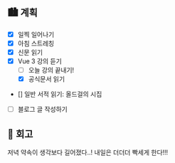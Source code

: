 ## 🏙️ 계획

- [x] 일찍 일어나기
- [x] 아침 스트레칭
- [x] 신문 읽기
- [x] Vue 3 강의 듣기
  - [ ] 오늘 강의 끝내기!
  - [x] 공식문서 읽기
- [] 일반 서적 읽기: 올드걸의 시집
- [ ] 블로그 글 작성하기

## 🌆 회고

저녁 약속이 생각보다 길어졌다..! 내일은 더더더 빡세게 한다!!!